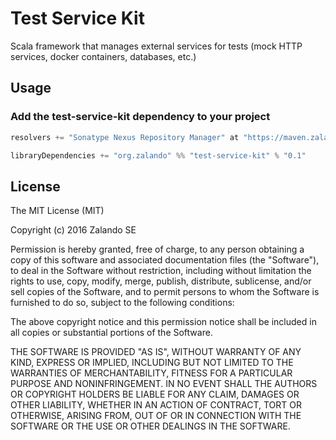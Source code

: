 Test Service Kit
================

Scala framework that manages external services for tests (mock HTTP services, docker containers, databases, etc.)

## Usage
### Add the test-service-kit dependency to your project

```scala
resolvers += "Sonatype Nexus Repository Manager" at "https://maven.zalando.net/content/groups/public/content/repositories/releases"

libraryDependencies += "org.zalando" %% "test-service-kit" % "0.1"
```

## License

The MIT License (MIT)

Copyright (c) 2016 Zalando SE

Permission is hereby granted, free of charge, to any person obtaining a copy
of this software and associated documentation files (the "Software"), to deal
in the Software without restriction, including without limitation the rights
to use, copy, modify, merge, publish, distribute, sublicense, and/or sell
copies of the Software, and to permit persons to whom the Software is
furnished to do so, subject to the following conditions:

The above copyright notice and this permission notice shall be included in all
copies or substantial portions of the Software.

THE SOFTWARE IS PROVIDED "AS IS", WITHOUT WARRANTY OF ANY KIND, EXPRESS OR
IMPLIED, INCLUDING BUT NOT LIMITED TO THE WARRANTIES OF MERCHANTABILITY,
FITNESS FOR A PARTICULAR PURPOSE AND NONINFRINGEMENT. IN NO EVENT SHALL THE
AUTHORS OR COPYRIGHT HOLDERS BE LIABLE FOR ANY CLAIM, DAMAGES OR OTHER
LIABILITY, WHETHER IN AN ACTION OF CONTRACT, TORT OR OTHERWISE, ARISING FROM,
OUT OF OR IN CONNECTION WITH THE SOFTWARE OR THE USE OR OTHER DEALINGS IN THE
SOFTWARE.